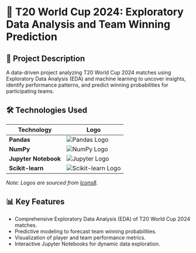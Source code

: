 # 🏏 T20 World Cup 2024: Exploratory Data Analysis and Team Winning Prediction

## 📄 Project Description

A data-driven project analyzing T20 World Cup 2024 matches using Exploratory Data Analysis (EDA) and machine learning to uncover insights, identify performance patterns, and predict winning probabilities for participating teams.

## 🛠️ Technologies Used

| Technology       | Logo                                                                 |
|------------------|----------------------------------------------------------------------|
| **Pandas**       | ![Pandas Logo](https://img.icons8.com/color/48/000000/pandas.png)    |
| **NumPy**        | ![NumPy Logo](https://img.icons8.com/color/48/000000/numpy.png)      |
| **Jupyter Notebook** | ![Jupyter Logo](https://img.icons8.com/color/48/000000/jupyter.png) |
| **Scikit-learn** | ![Scikit-learn Logo](https://img.icons8.com/color/48/000000/scikit-learn.png) |

*Note: Logos are sourced from [Icons8](https://icons8.com).*

## 📊 Key Features

- Comprehensive Exploratory Data Analysis (EDA) of T20 World Cup 2024 matches.
- Predictive modeling to forecast team winning probabilities.
- Visualization of player and team performance metrics.
- Interactive Jupyter Notebooks for dynamic data exploration.



